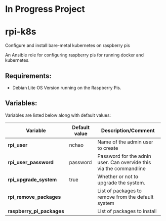 # In Progress Project

# rpi-k8s
Configure and install bare-metal kubernetes on raspberry pis

An Ansible role for configuring raspberry pis for running docker and kubernetes.

## Requirements:
- Debian Lite OS Version running on the Raspberry Pis.

## Variables:
Variables are listed below along with default values:

Variable                          | Default value | Description/Comment
----------------------------------| --------------| -----------
**rpi_user**                      | nchao         | Name of the admin user to create
**rpi_user_password**             | password      | Password for the adnin user. Can overvide this via the commandline
**rpi_upgrade_system**            | true          | Whether or not to upgrade the system.
**rpi_remove_packages**           |               | List of packages to remove from the default system
**raspberry_pi_packages**         |               | List of packages to install
